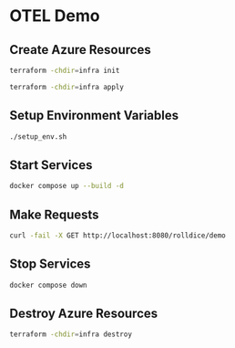 # OTEL Demo

## Create Azure Resources

```bash
terraform -chdir=infra init
```

```bash
terraform -chdir=infra apply
```

## Setup Environment Variables

```bash
./setup_env.sh
```

## Start Services

```bash
docker compose up --build -d
```

## Make Requests

```bash
curl -fail -X GET http://localhost:8080/rolldice/demo
```

## Stop Services

```bash
docker compose down
```

## Destroy Azure Resources

```bash
terraform -chdir=infra destroy
```
